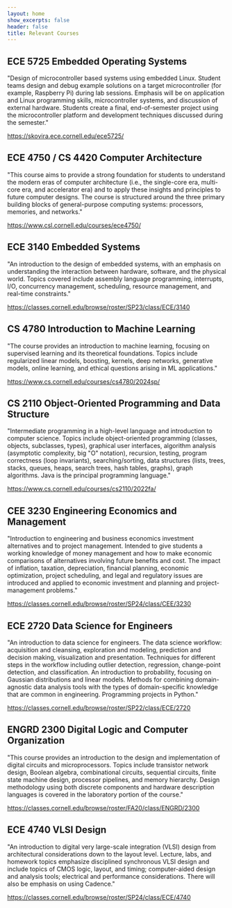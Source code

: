 ```yaml
---
layout: home
show_excerpts: false
header: false
title: Relevant Courses
---
```


## ECE 5725 Embedded Operating Systems

"Design of microcontroller based systems using embedded Linux. Student teams design and debug example solutions on a target microcontroller (for example, Raspberry Pi) during lab sessions. Emphasis will be on application and Linux programming skills, microcontroller systems, and discussion of external hardware. Students create a final, end-of-semester project using the microcontroller platform and development techniques discussed during the semester."

<https://skovira.ece.cornell.edu/ece5725/>
<br>

## ECE 4750 / CS 4420 Computer Architecture

"This course aims to provide a strong foundation for students to understand the modern eras of computer architecture (i.e., the single-core era, multi-core era, and accelerator era) and to apply these insights and principles to future computer designs. The course is structured around the three primary building blocks of general-purpose computing systems: processors, memories, and networks."

<https://www.csl.cornell.edu/courses/ece4750/>
<br>

## ECE 3140 Embedded Systems

"An introduction to the design of embedded systems, with an emphasis on understanding the interaction between hardware, software, and the physical world. Topics covered include assembly language programming, interrupts, I/O, concurrency management, scheduling, resource management, and real-time constraints."

<https://classes.cornell.edu/browse/roster/SP23/class/ECE/3140>
<br>

## CS 4780 Introduction to Machine Learning

"The course provides an introduction to machine learning, focusing on supervised learning and its theoretical foundations. Topics include regularized linear models, boosting, kernels, deep networks, generative models, online learning, and ethical questions arising in ML applications."

<https://www.cs.cornell.edu/courses/cs4780/2024sp/>
<br>

## CS 2110 Object-Oriented Programming and Data Structure

"Intermediate programming in a high-level language and introduction to computer science. Topics include object-oriented programming (classes, objects, subclasses, types), graphical user interfaces, algorithm analysis (asymptotic complexity, big "O" notation), recursion, testing, program correctness (loop invariants), searching/sorting, data structures (lists, trees, stacks, queues, heaps, search trees, hash tables, graphs), graph algorithms. Java is the principal programming language."

<https://www.cs.cornell.edu/courses/cs2110/2022fa/>
<br>

## CEE 3230 Engineering Economics and Management

"Introduction to engineering and business economics investment alternatives and to project management. Intended to give students a working knowledge of money management and how to make economic comparisons of alternatives involving future benefits and cost. The impact of inflation, taxation, depreciation, financial planning, economic optimization, project scheduling, and legal and regulatory issues are introduced and applied to economic investment and planning and project-management problems."

<https://classes.cornell.edu/browse/roster/SP24/class/CEE/3230>
<br>

## ECE 2720 Data Science for Engineers

"An introduction to data science for engineers. The data science workflow: acquisition and cleansing, exploration and modeling, prediction and decision making, visualization and presentation. Techniques for different steps in the workflow including outlier detection, regression, change-point detection, and classification. An introduction to probability, focusing on Gaussian distributions and linear models. Methods for combining domain-agnostic data analysis tools with the types of domain-specific knowledge that are common in engineering. Programming projects in Python."

<https://classes.cornell.edu/browse/roster/SP22/class/ECE/2720>
<br>

## ENGRD 2300 Digital Logic and Computer Organization

"This course provides an introduction to the design and implementation of digital circuits and microprocessors. Topics include transistor network design, Boolean algebra, combinational circuits, sequential circuits, finite state machine design, processor pipelines, and memory hierarchy. Design methodology using both discrete components and hardware description languages is covered in the laboratory portion of the course."

<https://classes.cornell.edu/browse/roster/FA20/class/ENGRD/2300>
<br>

## ECE 4740 VLSI Design

"An introduction to digital very large-scale integration (VLSI) design from architectural considerations down to the layout level. Lecture, labs, and homework topics emphasize disciplined synchronous VLSI design and include topics of CMOS logic, layout, and timing; computer-aided design and analysis tools; electrical and performance considerations. There will also be emphasis on using Cadence."

<https://classes.cornell.edu/browse/roster/SP24/class/ECE/4740>
<br>
